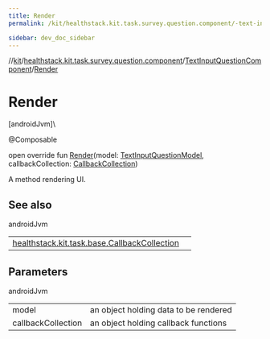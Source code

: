 ```yaml
---
title: Render
permalink: /kit/healthstack.kit.task.survey.question.component/-text-input-question-component/-render.html

sidebar: dev_doc_sidebar
---
```

//[kit](../../../index.html)/[healthstack.kit.task.survey.question.component](../index.html)/[TextInputQuestionComponent](index.html)/[Render](-render.html)



# Render



[androidJvm]\




@Composable



open override fun [Render](-render.html)(model: [TextInputQuestionModel](../../healthstack.kit.task.survey.question.model/-text-input-question-model/index.html), callbackCollection: [CallbackCollection](../../healthstack.kit.task.base/-callback-collection/index.html))



A method rendering UI.



## See also


androidJvm

| | |
|---|---|
| [healthstack.kit.task.base.CallbackCollection](../../healthstack.kit.task.base/-callback-collection/index.html) |  |



## Parameters


androidJvm

| | |
|---|---|
| model | an object holding data to be rendered |
| callbackCollection | an object holding callback functions |




